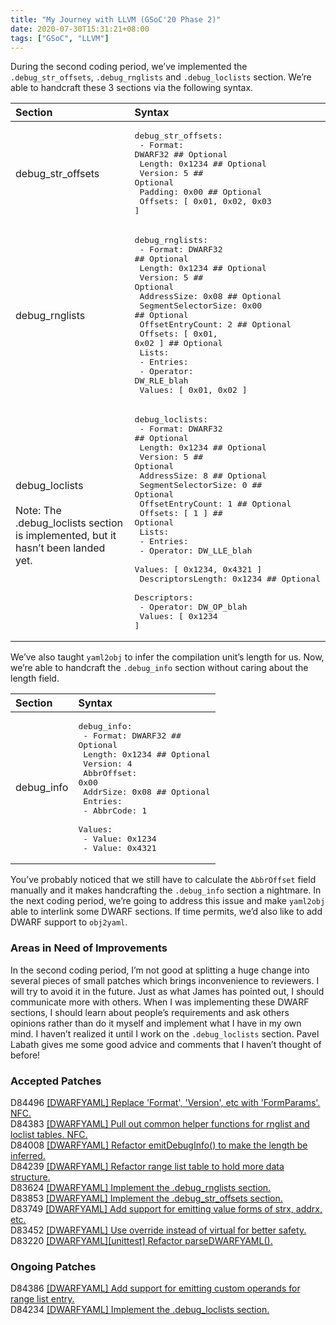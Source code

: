 ```yaml
---
title: "My Journey with LLVM (GSoC'20 Phase 2)"
date: 2020-07-30T15:31:21+08:00
tags: ["GSoC", "LLVM"]
---
```


During the second coding period, we’ve implemented the `.debug_str_offsets`, `.debug_rnglists` and `.debug_loclists` section. We’re able to handcraft these 3 sections via the following syntax.
<!--more-->

| Section | Syntax |
|:--------|:-------|
| debug_str_offsets | <pre>debug_str_offsets:<br>  - Format:  DWARF32 ## Optional<br>    Length:  0x1234  ## Optional<br>    Version: 5       ## Optional<br>    Padding: 0x00    ## Optional<br>    Offsets: [ 0x01, 0x02, 0x03 ]</pre> |
| debug_rnglists | <pre>debug_rnglists:<br>  - Format:              DWARF32        ## Optional<br>    Length:              0x1234         ## Optional<br>    Version:             5              ## Optional<br>    AddressSize:         0x08           ## Optional<br>    SegmentSelectorSize: 0x00           ## Optional<br>    OffsetEntryCount:    2              ## Optional<br>    Offsets:             [ 0x01, 0x02 ] ## Optional<br>    Lists:<br>      - Entries:<br>          - Operator: DW_RLE_blah<br>            Values:  [ 0x01, 0x02 ]</pre> |
| debug_loclists<br><br> Note: The .debug_loclists section is implemented, but it hasn’t been landed yet. | <pre>debug_loclists:<br>  - Format:              DWARF32 ## Optional<br>    Length:              0x1234  ## Optional<br>    Version:             5       ## Optional<br>    AddressSize:         8       ## Optional<br>    SegmentSelectorSize: 0       ## Optional<br>    OffsetEntryCount:    1       ## Optional<br>    Offsets:             [ 1 ]   ## Optional<br>    Lists:<br>      - Entries:<br>          - Operator:          DW_LLE_blah<br>            Values:            [ 0x1234, 0x4321 ]<br>            DescriptorsLength: 0x1234   ## Optional<br>            Descriptors:<br>              - Operator: DW_OP_blah<br>                Values:   [ 0x1234 ]</pre> |

We’ve also taught `yaml2obj` to infer the compilation unit’s length for us. Now, we’re able to handcraft the `.debug_info` section without caring about the length field.

| Section | Syntax |
|:--------|:-------|
| debug_info | <pre>debug_info:<br>  - Format:     DWARF32 ## Optional<br>    Length:     0x1234  ## Optional<br>    Version:    4<br>    AbbrOffset: 0x00<br>    AddrSize:   0x08    ## Optional<br>    Entries:<br>      - AbbrCode: 1<br>        Values:<br>          - Value: 0x1234<br>          - Value: 0x4321</pre> |

You’ve probably noticed that we still have to calculate the `AbbrOffset` field manually and it makes handcrafting the `.debug_info` section a nightmare. In the next coding period, we’re going to address this issue and make `yaml2obj` able to interlink some DWARF sections. If time permits, we’d also like to add DWARF support to `obj2yaml`.

### Areas in Need of Improvements

In the second coding period, I’m not good at splitting a huge change into several pieces of small patches which brings inconvenience to reviewers. I will try to avoid it in the future. Just as what James has pointed out, I should communicate more with others. When I was implementing these DWARF sections, I should learn about people’s requirements and ask others opinions rather than do it myself and implement what I have in my own mind. I haven’t realized it until I work on the `.debug_loclists` section. Pavel Labath gives me some good advice and comments that I haven’t thought of before!

### Accepted Patches

D84496 [[DWARFYAML] Replace 'Format', 'Version', etc with 'FormParams'. NFC.](https://reviews.llvm.org/D84496)              <br>
D84383 [[DWARFYAML] Pull out common helper functions for rnglist and loclist tables. NFC.](https://reviews.llvm.org/D84383) <br>
D84008 [[DWARFYAML] Refactor emitDebugInfo() to make the length be inferred.](https://reviews.llvm.org/D84008)              <br>
D84239 [[DWARFYAML] Refactor range list table to hold more data structure.](https://reviews.llvm.org/D84239)                <br>
D83624 [[DWARFYAML] Implement the .debug_rnglists section.](https://reviews.llvm.org/D83624)                                <br>
D83853 [[DWARFYAML] Implement the .debug_str_offsets section.](https://reviews.llvm.org/D83853)                             <br>
D83749 [[DWARFYAML] Add support for emitting value forms of strx, addrx, etc.](https://reviews.llvm.org/D83749)             <br>
D83452 [[DWARFYAML] Use override instead of virtual for better safety.](https://reviews.llvm.org/D83452)                    <br>
D83220 [[DWARFYAML][unittest] Refactor parseDWARFYAML().](https://reviews.llvm.org/D83220)

### Ongoing Patches

D84386 [[DWARFYAML] Add support for emitting custom operands for range list entry.](https://reviews.llvm.org/D84386) <br>
D84234 [[DWARFYAML] Implement the .debug_loclists section.](https://reviews.llvm.org/D84234)
